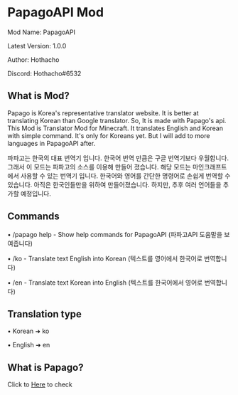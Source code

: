 # PapagoAPI Mod
Mod Name: PapagoAPI

Latest Version: 1.0.0

Author: Hothacho

Discord: Hothacho#6532

## What is Mod?

Papago is Korea's representative translator website.
It is better at translating Korean than Google translator.
So, It is made with Papago's api. 
This Mod is Translator Mod for Minecraft.
It translates English and Korean with simple command.
It's only for Koreans yet.
But I will add to more languages in PapagoAPI after.

파파고는 한국의 대표 번역기 입니다.
한국어 번역 만큼은 구글 번역기보다 우월합니다.
그래서 이 모드는 파파고의 소스를 이용해 만들어 졌습니다.
해당 모드는 마인크래프트에서 사용할 수 있는 번역기 입니다.
한국어와 영어를 간단한 명령어로 손쉽게 번역할 수 있습니다.
아직은 한국인들만을 위하여 만들어졌습니다.
하지만, 추후 여러 언어들을 추가할 예정입니다.

## Commands

• /papago help - Show help commands for PapagoAPI (파파고API 도움말을 보여줍니다)

• /ko <text> - Translate text English into Korean (텍스트를 영어에서 한국어로 번역합니다)

• /en <text> - Translate text Korean into English (텍스트를 한국어에서 영어로 번역합니다)


## Translation type

• Korean ➜ ko

• English ➜ en


## What is Papago?

Click to [Here](https://papago.naver.com/) to check

